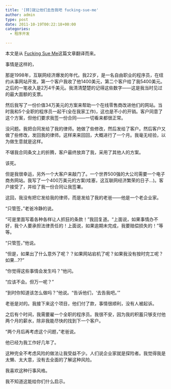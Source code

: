 ```yaml
---
title: '[转]就让他们去告我吧 fucking-sue-me'
author: admin
type: post
date: 2011-10-19T00:22:18+00:00
categories:
  - 程序开发

---
```

本文是从 [Fucking Sue Me][1]这篇文章翻译而来。

事情是这样的，

那是1998年，互联网经济爆发的年代。我22岁，是一名自由职业的程序员，在纽约从事网站开发。第一个客户我收了他1400美元，第二个客户给了我5400美元。之后的一笔收入是2万4千美元。我清清楚楚的记得这些数字——这是我当时见过的最大面额的支票。

然后我写了一份价值34万美元的方案来帮助一个在线零售商改进他们的网站。当时我和5个全职的程序员一起干(全在我家工作)，这也是不小的开销。客户同意了这个方案，但他们要求我签一份合同——一切看来都很正常。

没问题。我把合同发给了我的律师。她做了些修改，然后发给了客户。然后客户又做了些修改，发回我的律师。这样来来回回，大概进行了一个月。我毫无经验，以为做生意就是这样。

不堪我合同条文上的折腾，客户最终放弃了我，采用了其他人的方案。

该死。

但是我很幸运，另外一个大客户来敲门了。一个世界500强的大公司需要一个电子商务网站。我写了一个400万美元的方案(哇塞，这互联网经济繁荣的日子…)。客户接受了，并给了我一份合同让我签署。

这回，我没有把它发给我的律师，而是发给了我的老爸——他是一个老企业家。

“只管签，”老爸冷静的说。

“可是里面写着各种各样让人抓狂的条款！”我回复道。“上面说，如果事情办不好，我个人要承担法律责任的！上面说，如果逾期未完成，我要赔偿损失的！”等等。

“只管签，”他说。

“但是，如果出了什么意外了呢？？如果网站宕机了呢？如果我没有按时完工呢？如果…??”

“你觉得这些事情会发生吗？”他问。

“应该不会。但万一呢？”

“到时你知道该怎么做吗？”他说。“告诉他们，‘去告我吧。’”

老爸是对的。我接下来这个项目，他们付了款，事情很顺利，没有人被起诉。

之后有个时间，我需要雇一个全职的程序员。我很不安，因为我的积蓄只够支付他两个月的薪水，除非我能尽快的找到下一个客户。

“两个月后再考虑这个问题，”老爸说。

他已经为我工作好几年了。

这种完全不考虑风险的做法让我受益不少。人们说企业家就是探险者。我觉得我是太懒、太大意，没有去全面的了解这种风险。

我喜欢这种行事风格。

我不知道这能给你们什么启示。

 [1]: http://www.pud.com/post/10103947044/fucking-sue-me